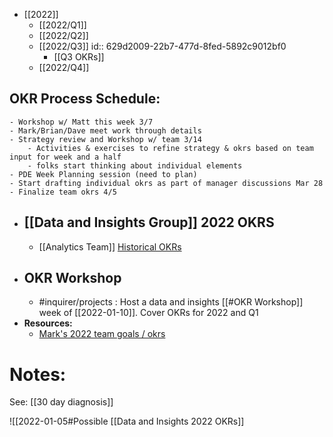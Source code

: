 - [[2022]]
	- [[2022/Q1]]
	- [[2022/Q2]]
	- [[2022/Q3]]
	  id:: 629d2009-22b7-477d-8fed-5892c9012bf0
		- [[Q3 OKRs]]
	- [[2022/Q4]]
## OKR Process Schedule:
	- Workshop w/ Matt this week 3/7
	- Mark/Brian/Dave meet work through details
	- Strategy review and Workshop w/ team 3/14
		- Activities & exercises to refine strategy & okrs based on team input for week and a half
		- folks start thinking about individual elements
	- PDE Week Planning session (need to plan)
	- Start drafting individual okrs as part of manager discussions Mar 28
	- Finalize team okrs 4/5
- ## [[Data and Insights Group]] 2022 OKRS
	- [[Analytics Team]] [Historical OKRs](https://inquirer.atlassian.net/wiki/spaces/KB/pages/228295/Goals+and+OKRs)
- ## OKR Workshop
	- #inquirer/projects : Host a data and insights [[#OKR Workshop]] week of [[2022-01-10]]. Cover OKRs for 2022 and Q1
- **Resources:**
	- [Mark's 2022 team goals / okrs](https://inquirer.atlassian.net/wiki/spaces/KB/pages/1812365313/2022+Team+Goals+OKRs)
# Notes:
See: [[30 day diagnosis]]

![[2022-01-05#Possible [[Data and Insights 2022 OKRs]]